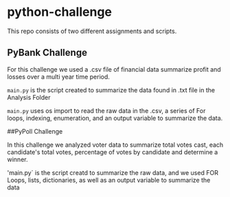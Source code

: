 # python-challenge

This repo consists of two different assignments and scripts. 

## PyBank Challenge

For this challenge we used a .csv file of financial data summarize profit and losses over a multi year time period. 

`main.py` is the script created to summarize the data found in .txt file in the Analysis Folder

`main.py` uses os import to read the raw data in the .csv, a series of For loops, indexing, enumeration, and an output variable to summarize the data.

##PyPoll Challenge

In this challenge we analyzed voter data to summarize total votes cast, each candidate's total votes, percentage of votes by candidate and determine a winner. 

'main.py` is the script creatd to summarize the raw data, and we used FOR Loops, lists, dictionaries, as well as an output variable to summarize the data
